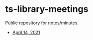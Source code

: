 # ts-library-meetings

Public repository for notes/minutes. 


- [April 14, 2021](meeting-2021-04-14.md)

